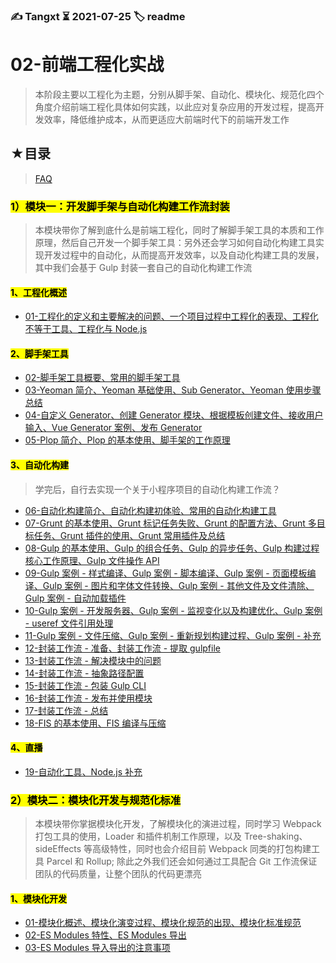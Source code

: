 ### ✍️ Tangxt ⏳ 2021-07-25 🏷️ readme

# 02-前端工程化实战

> 本阶段主要以工程化为主题，分别从脚手架、自动化、模块化、规范化四个角度介绍前端工程化具体如何实践，以此应对复杂应用的开发过程，提高开发效率，降低维护成本，从而更适应大前端时代下的前端开发工作

## ★目录

> [FAQ](./faq.md)

### <mark>1）模块一：开发脚手架与自动化构建工作流封装</mark>

> 本模块带你了解到底什么是前端工程化，同时了解脚手架工具的本质和工作原理，然后自己开发一个脚手架工具：另外还会学习如何自动化构建工具实现开发过程中的自动化，从而提高开发效率，以及自动化构建工具的发展，其中我们会基于 Gulp 封装一套自己的自动化构建工作流

#### <mark>1、工程化概述</mark>

- [01-工程化的定义和主要解决的问题、一个项目过程中工程化的表现、工程化不等于工具、工程化与 Node.js](./01/01.md)

#### <mark>2、脚手架工具</mark>

- [02-脚手架工具概要、常用的脚手架工具](./01/02.md)
- [03-Yeoman 简介、Yeoman 基础使用、Sub Generator、Yeoman 使用步骤总结](./01/03.md)
- [04-自定义 Generator、创建 Generator 模块、根据模板创建文件、接收用户输入、Vue Generator 案例、发布 Generator](./01/04.md)
- [05-Plop 简介、Plop 的基本使用、脚手架的工作原理](./01/05.md)

#### <mark>3、自动化构建</mark>

> 学完后，自行去实现一个关于小程序项目的自动化构建工作流？

- [06-自动化构建简介、自动化构建初体验、常用的自动化构建工具](./01/06.md)
- [07-Grunt 的基本使用、Grunt 标记任务失败、Grunt 的配置方法、Grunt 多目标任务、Grunt 插件的使用、Grunt 常用插件及总结](./01/07.md)
- [08-Gulp 的基本使用、Gulp 的组合任务、Gulp 的异步任务、Gulp 构建过程核心工作原理、Gulp 文件操作 API](./01/08.md)
- [09-Gulp 案例 - 样式编译、Gulp 案例 - 脚本编译、Gulp 案例 - 页面模板编译、Gulp 案例 - 图片和字体文件转换、Gulp 案例 - 其他文件及文件清除、Gulp 案例 - 自动加载插件](./01/09.md)
- [10-Gulp 案例 - 开发服务器、Gulp 案例 - 监视变化以及构建优化、Gulp 案例 - useref 文件引用处理](./01/10.md)
- [11-Gulp 案例 - 文件压缩、Gulp 案例 - 重新规划构建过程、Gulp 案例 - 补充](./01/11.md)
- [12-封装工作流 - 准备、封装工作流 - 提取 gulpfile](./01/12.md)
- [13-封装工作流 - 解决模块中的问题](./01/13.md)
- [14-封装工作流 - 抽象路径配置](./01/14.md)
- [15-封装工作流 - 包装 Gulp CLI](./01/15.md)
- [16-封装工作流 - 发布并使用模块](./01/16.md)
- [17-封装工作流 - 总结](./01/17.md)
- [18-FIS 的基本使用、FIS 编译与压缩](./01/18.md)

#### <mark>4、直播</mark>

- [19-自动化工具、Node.js 补充](./01/19.md)

### <mark>2）模块二：模块化开发与规范化标准</mark>

> 本模块带你掌据模块化开发，了解模块化的演进过程，同时学习 Webpack 打包工具的使用，Loader 和插件机制工作原理，以及 Tree-shaking、 sideEffects 等高级特性，同时也会介绍目前 Webpack 同类的打包构建工具 Parcel 和 Rollup; 除此之外我们还会如何通过工具配合 Git 工作流保证团队的代码质量，让整个团队的代码更漂亮

#### <mark>1、模块化开发</mark>

- [01-模块化概述、模块化演变过程、模块化规范的出现、模块化标准规范](./02/01.md)
- [02-ES Modules 特性、ES Modules 导出](./02/02.md)
- [03-ES Modules 导入导出的注意事项](./02/03.md)